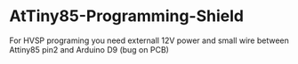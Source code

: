 AtTiny85-Programming-Shield
===========================

For HVSP programing you need externall 12V power and small wire between Attiny85 pin2 and Arduino D9
(bug on PCB)
